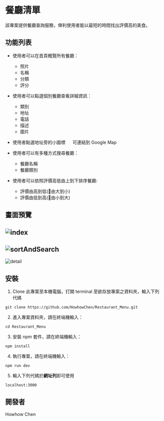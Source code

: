 # 餐廳清單

該專案提供餐廳查詢服務，俾利使用者能以最短的時間找出評價高的美食。

## 功能列表

* 使用者可以在首頁概覽所有餐廳：

  * 照片
  * 名稱
  * 分類
  * 評分

* 使用者可以點選個別餐廳查看詳細資訊：

  * 類別
  * 地址
  * 電話
  * 描述
  * 圖片
  
* 使用者點選地址旁的小圖標 <img src="https://raw.githubusercontent.com/FortAwesome/Font-Awesome/6.x/svgs/solid/location-arrow.svg" width="15" height="15"> 可連結到 Google Map

* 使用者可以有多種方式搜尋餐廳：
  * 餐廳名稱
  * 餐廳類別

*  使用者可以依照評價高低由上到下排序餐廳:
   * 評價由高到低(🌟由大到小)
   * 評價由低到高(🌟由小到大)
  


## 畫面預覽
![index](https://user-images.githubusercontent.com/106914854/185993044-903f8101-8e30-4e2b-aad2-573f33b1b857.PNG)
---
![sortAndSearch](https://user-images.githubusercontent.com/106914854/185993628-5d9920ce-936f-4b90-8158-74175ec0666d.PNG)
---
![detail](https://user-images.githubusercontent.com/106914854/185993865-b356292a-cf66-437f-913e-b999cb78e36d.PNG)

## 安裝
1. Clone 此專案至本機電腦，打開 terminal 至欲存放專案之資料夾，輸入下列代碼 
```
git clone https://github.com/HowhowChen/Restaurant_Menu.git
```
2. 進入專案資料夾，請在終端機輸入：
```
cd Restaurant_Menu
```
3. 安裝 npm 套件，請在終端機輸入：
```
npm install
```
4. 執行專案，請在終端機輸入：
```
npm run dev
```
5. 輸入下列代碼於**網址列**即可使用
```
localhost:3000
```

## 開發者
Howhow Chen
